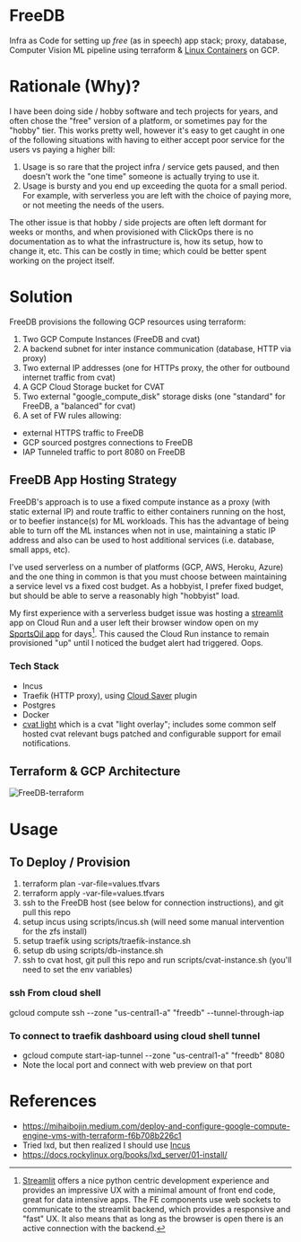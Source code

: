 # FreeDB
Infra as Code for setting up *free* (as in speech) app stack; proxy, database, Computer Vision ML pipeline using terraform & [Linux Containers](https://linuxcontainers.org/) on GCP.

# Rationale (Why)?
I have been doing side / hobby software and tech projects for years, and often chose the "free" version of a platform, or sometimes pay for the "hobby" tier.  This works pretty well, however it's easy to get caught in one of the following situations with having to either accept poor service for the users vs paying a higher bill:
1. Usage is so rare that the project infra / service gets paused, and then doesn't work the "one time" someone is actually trying to use it.
2. Usage is bursty and you end up exceeding the quota for a small period.  For example, with serverless you are left with the choice of paying more, or not meeting the needs of the users.

The other issue is that hobby / side projects are often left dormant for weeks or months, and when provisioned with ClickOps there is no documentation as to what the infrastructure is, how its setup, how to change it, etc.  This can be costly in time; which could be better spent working on the project itself.

# Solution 
FreeDB provisions the following GCP resources using terraform:
1. Two GCP Compute Instances (FreeDB and cvat)
2. A backend subnet for inter instance communication (database, HTTP via proxy)
3. Two external IP addresses (one for HTTPs proxy, the other for outbound internet traffic from cvat)
4. A GCP Cloud Storage bucket for CVAT
5. Two external "google_compute_disk" storage disks (one "standard" for FreeDB, a "balanced" for cvat)
6. A set of FW rules allowing:
 - external HTTPS traffic to FreeDB
 - GCP sourced postgres connections to FreeDB
 - IAP Tunneled traffic to port 8080 on FreeDB


## FreeDB App Hosting Strategy

FreeDB's approach is to use a fixed compute instance as a proxy (with static external IP) and route traffic to either containers running on the host, or to beefier instance(s) for ML workloads.  This has the advantage of being able to turn off the ML instances when not in use, maintaining a static IP address and also can be used to host additional services (i.e. database, small apps, etc).

I've used serverless on a number of platforms (GCP, AWS, Heroku, Azure) and the one thing in common is that you must choose between maintaining a service level vs a fixed cost budget.  As a hobbyist, I prefer fixed budget, but should be able to serve a reasonably high "hobbyist" load.  

My first experience with a serverless budget issue was hosting a [streamlit](https://streamlit.io/) app on Cloud Run and a user left their browser window open on my [SportsOil app](https://app.sportsiol.co) for days[^1].  This caused the Cloud Run instance to remain provisioned "up" until I noticed the budget alert had triggered.  Oops.

### Tech Stack
- Incus
- Traefik (HTTP proxy), using [Cloud Saver](https://plugins.traefik.io/plugins/673d5ed47dd5a6c3095befdc/cloud-saver) plugin
- Postgres
- Docker
- [cvat light](https://github.com/danbiagini/cvat-light) which is a cvat "light overlay"; includes some common self hosted cvat relevant bugs patched and configurable support for email notifications. 

## Terraform & GCP Architecture

![FreeDB-terraform](https://github.com/user-attachments/assets/9ff95c71-507a-4b22-b406-01e39894c1df)

# Usage 

## To Deploy / Provision
1. terraform plan -var-file=values.tfvars
1. terraform apply -var-file=values.tfvars
2. ssh to the FreeDB host (see below for connection instructions), and git pull this repo
3. setup incus using scripts/incus.sh (will need some manual intervention for the zfs install)
4. setup traefik using scripts/traefik-instance.sh
5. setup db using scripts/db-instance.sh
6. ssh to cvat host, git pull this repo and run scripts/cvat-instance.sh  (you'll need to set the env variables)

### ssh From cloud shell
gcloud compute ssh --zone "us-central1-a" "freedb" --tunnel-through-iap


### To connect to traefik dashboard using cloud shell tunnel
- gcloud compute start-iap-tunnel --zone "us-central1-a" "freedb" 8080
- Note the local port and connect with web preview on that port

# References
- https://mihaibojin.medium.com/deploy-and-configure-google-compute-engine-vms-with-terraform-f6b708b226c1
- Tried lxd, but then realized I should use [Incus](https://linuxcontainers.org/incus/docs/main/installing/#linux)
- https://docs.rockylinux.org/books/lxd_server/01-install/
[^1]: [Streamlit](https://streamlit.io/) offers a nice python centric development experience and provides an impressive UX with a minimal amount of front end code, great for data intensive apps.  The FE components use web sockets to communicate to the streamlit backend, which provides a responsive and "fast" UX.  It also means that as long as the browser is open there is an active connection with the backend. 

